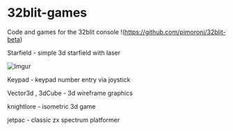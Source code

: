 # 32blit-games
Code and games for the 32blit console  !(https://github.com/pimoroni/32blit-beta)

Starfield - simple 3d starfield with laser 

![Imgur](https://i.imgur.com/yAed7h5.jpg?1)

Keypad - keypad number entry via joystick

Vector3d , 3dCube - 3d wireframe graphics

knightlore - isometric 3d game 

jetpac - classic zx spectrum platformer

